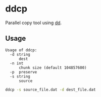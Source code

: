# ddcp

Parallel copy tool using [dd](https://en.wikipedia.org/wiki/Dd_%28Unix%29).

## Usage

```
Usage of ddcp:
  -d string
      dest
  -n int
      chunk size (default 104857600)
  -p  preserve
  -s string
      source
```

```sh
ddcp -s source_file.dat -d dest_file.dat
```
